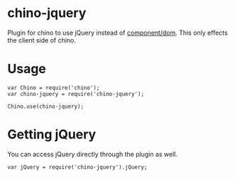 # chino-jquery

Plugin for chino to use jQuery instead of [component/dom](http://github.com/component/dom). This only effects the client side of chino.


# Usage

    var Chino = require('chino');
    var chino-jquery = require('chino-jquery');

    Chino.use(chino-jquery);


# Getting jQuery

You can access jQuery directly through the plugin as well.

    var jQuery = require('chino-jquery').jQuery;
